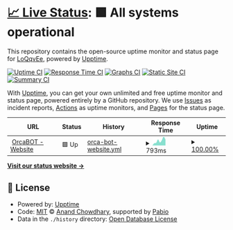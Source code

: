 # [📈 Live Status](https://LoQqvEe.github.io/loqq-upptime): <!--live status--> **🟩 All systems operational**

This repository contains the open-source uptime monitor and status page for [LoQqvEe](xplox.vikoperation.studio), powered by [Upptime](https://github.com/upptime/upptime).

[![Uptime CI](https://github.com/LoQqvEe/loqq-upptime/workflows/Uptime%20CI/badge.svg)](https://github.com/LoQqvEe/loqq-upptime/actions?query=workflow%3A%22Uptime+CI%22)
[![Response Time CI](https://github.com/LoQqvEe/loqq-upptime/workflows/Response%20Time%20CI/badge.svg)](https://github.com/LoQqvEe/loqq-upptime/actions?query=workflow%3A%22Response+Time+CI%22)
[![Graphs CI](https://github.com/LoQqvEe/loqq-upptime/workflows/Graphs%20CI/badge.svg)](https://github.com/LoQqvEe/loqq-upptime/actions?query=workflow%3A%22Graphs+CI%22)
[![Static Site CI](https://github.com/LoQqvEe/loqq-upptime/workflows/Static%20Site%20CI/badge.svg)](https://github.com/LoQqvEe/loqq-upptime/actions?query=workflow%3A%22Static+Site+CI%22)
[![Summary CI](https://github.com/LoQqvEe/loqq-upptime/workflows/Summary%20CI/badge.svg)](https://github.com/LoQqvEe/loqq-upptime/actions?query=workflow%3A%22Summary+CI%22)

With [Upptime](https://upptime.js.org), you can get your own unlimited and free uptime monitor and status page, powered entirely by a GitHub repository. We use [Issues](https://github.com/LoQqvEe/loqq-upptime/issues) as incident reports, [Actions](https://github.com/LoQqvEe/loqq-upptime/actions) as uptime monitors, and [Pages](https://LoQqvEe.github.io/loqq-upptime) for the status page.

<!--start: status pages-->
<!-- This summary is generated by Upptime (https://github.com/upptime/upptime) -->
<!-- Do not edit this manually, your changes will be overwritten -->
<!-- prettier-ignore -->
| URL | Status | History | Response Time | Uptime |
| --- | ------ | ------- | ------------- | ------ |
| <img alt="" src="https://icons.duckduckgo.com/ip3/orcabot.in.th.ico" height="13"> [OrcaBOT - Website](https://orcabot.in.th) | 🟩 Up | [orca-bot-website.yml](https://github.com/LoQqvEe/loqq-upptime/commits/HEAD/history/orca-bot-website.yml) | <details><summary><img alt="Response time graph" src="./graphs/orca-bot-website/response-time-week.png" height="20"> 793ms</summary><br><a href="https://status.orcabot.in.th/history/orca-bot-website"><img alt="Response time 1091" src="https://img.shields.io/endpoint?url=https%3A%2F%2Fraw.githubusercontent.com%2FLoQqvEe%2Floqq-upptime%2FHEAD%2Fapi%2Forca-bot-website%2Fresponse-time.json"></a><br><a href="https://status.orcabot.in.th/history/orca-bot-website"><img alt="24-hour response time 598" src="https://img.shields.io/endpoint?url=https%3A%2F%2Fraw.githubusercontent.com%2FLoQqvEe%2Floqq-upptime%2FHEAD%2Fapi%2Forca-bot-website%2Fresponse-time-day.json"></a><br><a href="https://status.orcabot.in.th/history/orca-bot-website"><img alt="7-day response time 793" src="https://img.shields.io/endpoint?url=https%3A%2F%2Fraw.githubusercontent.com%2FLoQqvEe%2Floqq-upptime%2FHEAD%2Fapi%2Forca-bot-website%2Fresponse-time-week.json"></a><br><a href="https://status.orcabot.in.th/history/orca-bot-website"><img alt="30-day response time 799" src="https://img.shields.io/endpoint?url=https%3A%2F%2Fraw.githubusercontent.com%2FLoQqvEe%2Floqq-upptime%2FHEAD%2Fapi%2Forca-bot-website%2Fresponse-time-month.json"></a><br><a href="https://status.orcabot.in.th/history/orca-bot-website"><img alt="1-year response time 1091" src="https://img.shields.io/endpoint?url=https%3A%2F%2Fraw.githubusercontent.com%2FLoQqvEe%2Floqq-upptime%2FHEAD%2Fapi%2Forca-bot-website%2Fresponse-time-year.json"></a></details> | <details><summary><a href="https://status.orcabot.in.th/history/orca-bot-website">100.00%</a></summary><a href="https://status.orcabot.in.th/history/orca-bot-website"><img alt="All-time uptime 99.96%" src="https://img.shields.io/endpoint?url=https%3A%2F%2Fraw.githubusercontent.com%2FLoQqvEe%2Floqq-upptime%2FHEAD%2Fapi%2Forca-bot-website%2Fuptime.json"></a><br><a href="https://status.orcabot.in.th/history/orca-bot-website"><img alt="24-hour uptime 100.00%" src="https://img.shields.io/endpoint?url=https%3A%2F%2Fraw.githubusercontent.com%2FLoQqvEe%2Floqq-upptime%2FHEAD%2Fapi%2Forca-bot-website%2Fuptime-day.json"></a><br><a href="https://status.orcabot.in.th/history/orca-bot-website"><img alt="7-day uptime 100.00%" src="https://img.shields.io/endpoint?url=https%3A%2F%2Fraw.githubusercontent.com%2FLoQqvEe%2Floqq-upptime%2FHEAD%2Fapi%2Forca-bot-website%2Fuptime-week.json"></a><br><a href="https://status.orcabot.in.th/history/orca-bot-website"><img alt="30-day uptime 100.00%" src="https://img.shields.io/endpoint?url=https%3A%2F%2Fraw.githubusercontent.com%2FLoQqvEe%2Floqq-upptime%2FHEAD%2Fapi%2Forca-bot-website%2Fuptime-month.json"></a><br><a href="https://status.orcabot.in.th/history/orca-bot-website"><img alt="1-year uptime 99.96%" src="https://img.shields.io/endpoint?url=https%3A%2F%2Fraw.githubusercontent.com%2FLoQqvEe%2Floqq-upptime%2FHEAD%2Fapi%2Forca-bot-website%2Fuptime-year.json"></a></details>

<!--end: status pages-->

[**Visit our status website →**](https://LoQqvEe.github.io/loqq-upptime)

## 📄 License

- Powered by: [Upptime](https://github.com/upptime/upptime)
- Code: [MIT](./LICENSE) © [Anand Chowdhary](https://anandchowdhary.com), supported by [Pabio](https://pabio.com)
- Data in the `./history` directory: [Open Database License](https://opendatacommons.org/licenses/odbl/1-0/)

